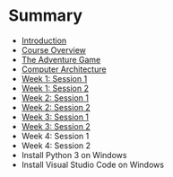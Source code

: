 # Summary

* [Introduction](README.md)
* [Course Overview](course-overview.md)
* [The Adventure Game](the-adventure-game.md)
* [Computer Architecture](computer-architecture.md)
* [Week 1: Session 1](week-1-session-1.md)
* [Week 1: Session 2](week-1-session-2.md)
* [Week 2: Session 1](week-2-session-1.md)
* [Week 2: Session 2](week-2-session-2.md)
* [Week 3: Session 1](week-3-session-1.md)
* [Week 3: Session 2](week-3-session-2.md)
* Week 4: Session 1
* Week 4: Session 2
* Install Python 3 on Windows
* Install Visual Studio Code on Windows


